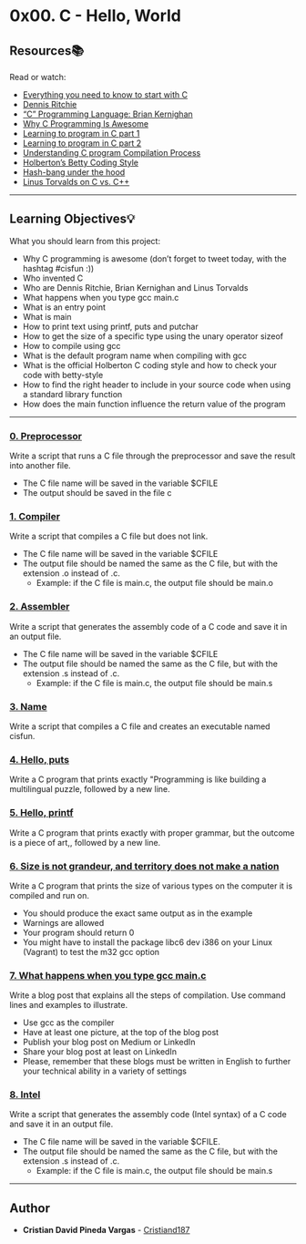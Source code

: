 # 0x00. C - Hello, World

## Resources:books:
Read or watch:
* [Everything you need to know to start with C](https://intranet.hbtn.io/rltoken/JgP0ALD8CNZM19FLZQetMQ)
* [Dennis Ritchie](https://intranet.hbtn.io/rltoken/vY9KI1Ai38BUuydEfadtaA)
* [“C” Programming Language: Brian Kernighan](https://intranet.hbtn.io/rltoken/f5nVwIVoNRrnddbX-5h5rw)
* [Why C Programming Is Awesome](https://intranet.hbtn.io/rltoken/J7yAaPGVuPoJI4iP1DuIPw)
* [Learning to program in C part 1](https://intranet.hbtn.io/rltoken/AicyjqLinWdA9qxKsXBKjg)
* [Learning to program in C part 2](https://intranet.hbtn.io/rltoken/1qtDStnOrOjrVseFa3jngA)
* [Understanding C program Compilation Process](https://intranet.hbtn.io/rltoken/qM-SOqtf8ZnGxVtVWchAfg)
* [Holberton’s Betty Coding Style](https://intranet.hbtn.io/rltoken/8c-wkUvvmuA_d5s4ktmnEw)
* [Hash-bang under the hood](https://intranet.hbtn.io/rltoken/7oODGrfLgAJJzoCbfBap3Q)
* [Linus Torvalds on C vs. C++](https://intranet.hbtn.io/rltoken/8rYFkn82I0QlSygvC0u2Jw)

---
## Learning Objectives:bulb:
What you should learn from this project:

* Why C programming is awesome (don’t forget to tweet today, with the hashtag #cisfun :))
* Who invented C
* Who are Dennis Ritchie, Brian Kernighan and Linus Torvalds
* What happens when you type gcc main.c
* What is an entry point
* What is main
* How to print text using printf, puts and putchar
* How to get the size of a specific type using the unary operator sizeof
* How to compile using gcc
* What is the default program name when compiling with gcc
* What is the official Holberton C coding style and how to check your code with betty-style
* How to find the right header to include in your source code when using a standard library function
* How does the main function influence the return value of the program

---

### [0. Preprocessor](./0-preprocessor)
Write a script that runs a C file through the preprocessor and save the result into another file.
 * The C file name will be saved in the variable $CFILE
 * The output should be saved in the file c


### [1. Compiler](./1-compiler)
Write a script that compiles a C file but does not link.
 * The C file name will be saved in the variable $CFILE
 * The output file should be named the same as the C file, but with the extension .o instead of .c.
	 * Example: if the C file is main.c, the output file should be main.o


### [2. Assembler](./2-assembler)
Write a script that generates the assembly code of a C code and save it in an output file.
 * The C file name will be saved in the variable $CFILE
 * The output file should be named the same as the C file, but with the extension .s instead of .c.
	 * Example: if the C file is main.c, the output file should be main.s


### [3. Name](./3-name)
Write a script that compiles a C file and creates an executable named cisfun.


### [4. Hello, puts](./4-puts.c)
Write a C program that prints exactly "Programming is like building a multilingual puzzle, followed by a new line.


### [5. Hello, printf](./5-printf.c)
Write a C program that prints exactly with proper grammar, but the outcome is a piece of art,, followed by a new line.


### [6. Size is not grandeur, and territory does not make a nation](./6-size.c)
Write a C program that prints the size of various types on the computer it is compiled and run on.
 * You should produce the exact same output as in the example
 * Warnings are allowed
 * Your program should return 0
 * You might have to install the package  libc6
dev
i386 on your Linux (Vagrant) to test the 
m32 gcc option


### [7. What happens when you type gcc main.c](./100-intel)
Write a blog post that explains all the steps of compilation. Use command lines and examples to illustrate.
 * Use gcc as the compiler
 * Have at least one picture, at the top of the blog post
 * Publish your blog post on Medium or LinkedIn
 * Share your blog post at least on LinkedIn
 * Please, remember that these blogs must be written in English to further your technical ability in a variety of settings


### [8. Intel](./101-quote.c)
Write a script that generates the assembly code (Intel syntax) of a C code and save it in an output file.
 * The C file name will be saved in the variable $CFILE.
 * The output file should be named the same as the C file, but with the extension .s instead of .c.
	 * Example: if the C file is main.c, the output file should be main.s


---

## Author
* **Cristian David Pineda Vargas** - [Cristiand187](https://github.com/Cristiand187)
